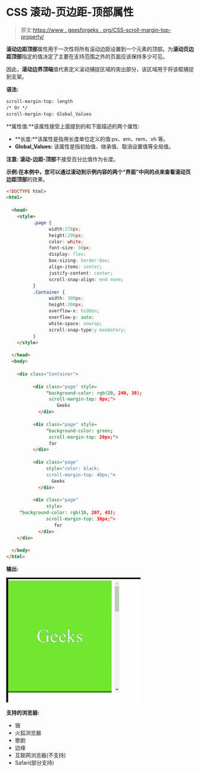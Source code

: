 # CSS 滚动-页边距-顶部属性

> 原文:[https://www . geesforgeks . org/CSS-scroll-margin-top-property/](https://www.geeksforgeeks.org/css-scroll-margin-top-property/)

**滚动边距顶部**属性用于一次性将所有滚动边距设置到一个元素的顶部。为**滚动页边距顶部**指定的值决定了主要在支持范围之外的页面应该保持多少可见。

因此，**滚动边界顶端**值代表定义滚动捕捉区域的突出部分，该区域用于将该框捕捉到支架。

**语法:**

```html
scroll-margin-top: length
/* Or */
scroll-margin-top: Global_Values

```

**属性值:**该属性接受上面提到的和下面描述的两个属性:

*   **长度:**该属性是指用长度单位定义的值:px、em、rem、vh 等。
*   **Global_Values:** 该属性是指初始值、继承值、取消设置值等全局值。

**注意:** **滚动-边距-顶部**不接受百分比值作为长度。

**示例:**在本例中，您可以通过滚动到示例内容的两个“界面”中间的点来查看**滚动页边距顶部**的效果。

```html
<!DOCTYPE html>
<html>

  <head>
    <style>
          .page {
                width:278px;
                height:296px;
                color: white;
                font-size: 50px;
                display: flex;
                box-sizing: border-box;
                align-items: center;
                justify-content: center;
                scroll-snap-align: end none;
          }
          .Container {
                width: 300px;
                height:300px;
                overflow-x: hidden;
                overflow-y: auto;
                white-space: nowrap;
                scroll-snap-type:y mandatory;
          }
    </style>

  </head>
  <body>

    <div class="Container">

          <div class="page" style=
               "background-color: rgb(20, 240, 38); 
                scroll-margin-top: 0px;">
                   Geeks
            </div>

          <div class="page" style=
               "background-color: green; 
                scroll-margin-top: 20px;">
                for
          </div>

          <div class="page" 
               style="color: black; 
               scroll-margin-top: 40px;">
                 Geeks
            </div>

          <div class="page" 
               style=
     "background-color: rgb(10, 207, 43); 
               scroll-margin-top: 30px;">
                  for
            </div>
    </div>

  </body>
</html>
```

**输出:**

![](img/97e626a2d55e10f88a20de1751567ae1.png)

**支持的浏览器:**

*   铬
*   火狐浏览器
*   歌剧
*   边缘
*   互联网浏览器(不支持)
*   Safari(部分支持)